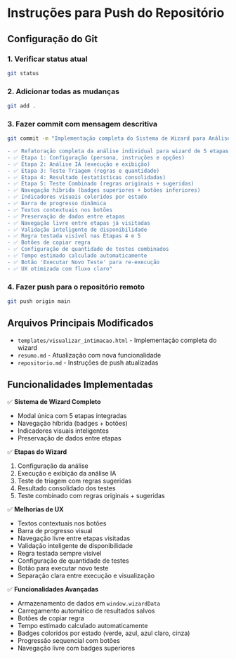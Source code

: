 # Instruções para Push do Repositório

## Configuração do Git

### 1. Verificar status atual
```bash
git status
```

### 2. Adicionar todas as mudanças
```bash
git add .
```

### 3. Fazer commit com mensagem descritiva
```bash
git commit -m "Implementação completa do Sistema de Wizard para Análise de Prompts

- ✅ Refatoração completa da análise individual para wizard de 5 etapas
- ✅ Etapa 1: Configuração (persona, instruções e opções)
- ✅ Etapa 2: Análise IA (execução e exibição)
- ✅ Etapa 3: Teste Triagem (regras e quantidade)
- ✅ Etapa 4: Resultado (estatísticas consolidadas)
- ✅ Etapa 5: Teste Combinado (regras originais + sugeridas)
- ✅ Navegação híbrida (badges superiores + botões inferiores)
- ✅ Indicadores visuais coloridos por estado
- ✅ Barra de progresso dinâmica
- ✅ Textos contextuais nos botões
- ✅ Preservação de dados entre etapas
- ✅ Navegação livre entre etapas já visitadas
- ✅ Validação inteligente de disponibilidade
- ✅ Regra testada visível nas Etapas 4 e 5
- ✅ Botões de copiar regra
- ✅ Configuração de quantidade de testes combinados
- ✅ Tempo estimado calculado automaticamente
- ✅ Botão 'Executar Novo Teste' para re-execução
- ✅ UX otimizada com fluxo claro"
```

### 4. Fazer push para o repositório remoto
```bash
git push origin main
```

## Arquivos Principais Modificados

- `templates/visualizar_intimacao.html` - Implementação completa do wizard
- `resumo.md` - Atualização com nova funcionalidade
- `repositorio.md` - Instruções de push atualizadas

## Funcionalidades Implementadas

✅ **Sistema de Wizard Completo**
- Modal única com 5 etapas integradas
- Navegação híbrida (badges + botões)
- Indicadores visuais inteligentes
- Preservação de dados entre etapas

✅ **Etapas do Wizard**
1. Configuração da análise
2. Execução e exibição da análise IA
3. Teste de triagem com regras sugeridas
4. Resultado consolidado dos testes
5. Teste combinado com regras originais + sugeridas

✅ **Melhorias de UX**
- Textos contextuais nos botões
- Barra de progresso visual
- Navegação livre entre etapas visitadas
- Validação inteligente de disponibilidade
- Regra testada sempre visível
- Configuração de quantidade de testes
- Botão para executar novo teste
- Separação clara entre execução e visualização

✅ **Funcionalidades Avançadas**
- Armazenamento de dados em `window.wizardData`
- Carregamento automático de resultados salvos
- Botões de copiar regra
- Tempo estimado calculado automaticamente
- Badges coloridos por estado (verde, azul, azul claro, cinza)
- Progressão sequencial com botões
- Navegação livre com badges superiores
